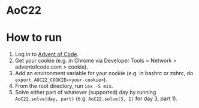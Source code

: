 # AoC22

# How to run

1. Log in to [Advent of Code](https://adventofcode.com/).
2. Get your cookie (e.g. in Chrome via Developer Tools > Network > adventofcode.com > cookie).
3. Add an environment variable for your cookie (e.g. in bashrc or zshrc, do `export AOC22_COOKIE=<your-cookie>`).
4. From the root directory, run `iex -S mix`.
5. Solve either part of whatever (supported) day by running `AoC22.solve(day, part)` (e.g. `AoC22.solve(3, 1)` for day 3, part 1).
